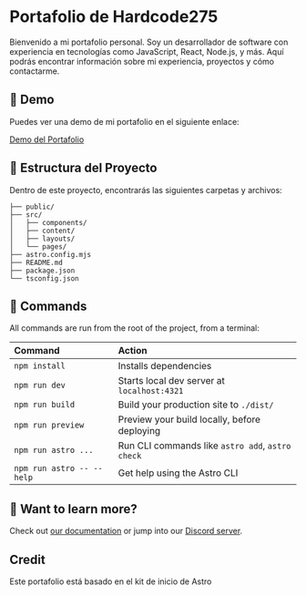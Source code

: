 # Portafolio de Hardcode275

Bienvenido a mi portafolio personal. Soy un desarrollador de software con experiencia en tecnologías como JavaScript, React, Node.js, y más. Aquí podrás encontrar información sobre mi experiencia, proyectos y cómo contactarme.

## 🚀 Demo

Puedes ver una demo de mi portafolio en el siguiente enlace:

[Demo del Portafolio](https://starlit-cupcake-12997f.netlify.app/)

## 📂 Estructura del Proyecto

Dentro de este proyecto, encontrarás las siguientes carpetas y archivos:

```text
├── public/
├── src/
│   ├── components/
│   ├── content/
│   ├── layouts/
│   └── pages/
├── astro.config.mjs
├── README.md
├── package.json
└── tsconfig.json
```
## 🧞 Commands

All commands are run from the root of the project, from a terminal:

| Command                   | Action                                           |
| :------------------------ | :----------------------------------------------- |
| `npm install`             | Installs dependencies                            |
| `npm run dev`             | Starts local dev server at `localhost:4321`      |
| `npm run build`           | Build your production site to `./dist/`          |
| `npm run preview`         | Preview your build locally, before deploying     |
| `npm run astro ...`       | Run CLI commands like `astro add`, `astro check` |
| `npm run astro -- --help` | Get help using the Astro CLI                     |

## 👀 Want to learn more?

Check out [our documentation](https://docs.astro.build) or jump into our [Discord server](https://astro.build/chat).

## Credit

Este portafolio está basado en el kit de inicio de Astro

